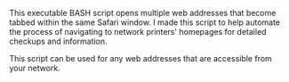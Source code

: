 This executable BASH script opens multiple web addresses that become tabbed within the same Safari window. 
I made this script to help automate the process of navigating to network printers' homepages for detailed checkups and information. 

This script can be used for any web addresses that are accessible from your network.
